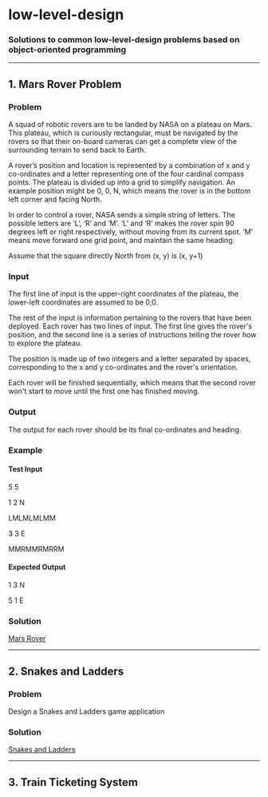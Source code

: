 # low-level-design
### Solutions to common low-level-design problems based on object-oriented programming
---
## 1. Mars Rover Problem
### Problem
A squad of robotic rovers are to be landed by NASA on a plateau on Mars. This plateau, which is curiously rectangular, must be navigated by the rovers so that their on-board cameras can get a complete view of the surrounding terrain to send back to Earth.

A rover’s position and location is represented by a combination of x and y co-ordinates and a letter representing one of the four cardinal compass points. The plateau is divided up into a grid to simplify navigation. An example position might be 0, 0, N, which means the rover is in the bottom left corner and facing North.

In order to control a rover, NASA sends a simple string of letters. The possible letters are ‘L’, ‘R’ and ‘M’. ‘L’ and ‘R’ makes the rover spin 90 degrees left or right respectively, without moving from its current spot. ‘M’ means move forward one grid point, and maintain the same heading.

Assume that the square directly North from (x, y) is (x, y+1)

### Input
The first line of input is the upper-right coordinates of the plateau, the lower-left coordinates are assumed to be 0,0.

The rest of the input is information pertaining to the rovers that have been deployed. Each rover has two lines of input. The first line gives the rover's position, and the second line is a series of instructions telling the rover how to explore the plateau.

The position is made up of two integers and a letter separated by spaces, corresponding to the x and y co-ordinates and the rover's orientation.

Each rover will be finished sequentially, which means that the second rover won't start to move until the first one has finished moving.

### Output
The output for each rover should be its final co-ordinates and heading.

### Example
#### Test Input
5 5

1 2 N

LMLMLMLMM

3 3 E

MMRMMRMRRM
#### Expected Output
1 3 N

5 1 E

### Solution
[Mars Rover](https://github.com/nikingale/low-level-design/tree/main/src/main/java/com/github/nikingale/marsrover)

---

## 2. Snakes and Ladders
### Problem
Design a Snakes and Ladders game application

### Solution
[Snakes and Ladders](https://github.com/nikingale/low-level-design/tree/main/src/main/java/com/github/nikingale/snakesladders)

---

## 3. Train Ticketing System
